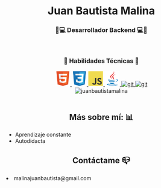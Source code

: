 <header> 
    <link rel="preconnect" href="https://fonts.googleapis.com">
    <link rel="preconnect" href="https://fonts.gstatic.com" crossorigin>
    <link href="https://fonts.googleapis.com/css2?family=Montserrat&display=swap" rel="stylesheet">
</header> 


<body>
    <h1 align="center">Juan Bautista Malina </h1>
<h3 align="center"> 👾💻 Desarrollador Backend 💻👾</h3>

<br>

<h3 align="center">📌 Habilidades Técnicas 📌</h3>
<div align="center"><a href="https://developer.mozilla.org/es/docs/Web/HTML" target="_blank" rel="noreferrer"> <img src="https://raw.githubusercontent.com/devicons/devicon/master/icons/html5/html5-original.svg" alt="html" width="40" height="40"/> </a>
<a href="https://developer.mozilla.org/es/docs/Web/CSS" target="_blank" rel="noreferrer"> <img src="https://raw.githubusercontent.com/devicons/devicon/master/icons/css3/css3-original.svg" alt="css" width="40" height="40"/> </a>
<a href="https://developer.mozilla.org/es/docs/Web/JavaScript" target="_blank" rel="noreferrer"> <img src="https://raw.githubusercontent.com/devicons/devicon/master/icons/javascript/javascript-original.svg" alt="javascript" width="40" height="40"/> </a>
<a href="https://www.java.com" target="_blank" rel="noreferrer"> <img src="https://raw.githubusercontent.com/devicons/devicon/master/icons/java/java-original.svg" alt="java" width="40" height="40"/> </a>
<a href="https://git-scm.com/" target="_blank" rel="noreferrer"> <img src="https://www.vectorlogo.zone/logos/python/python-icon.svg" alt="git" width="40" height="40"/> </a>
<a href="https://git-scm.com/" target="_blank" rel="noreferrer"> <img src="https://www.vectorlogo.zone/logos/git-scm/git-scm-icon.svg" alt="git" width="40" height="40"/> </a>
 </div>

<div align="center"><img align="center" src="https://github-readme-stats.vercel.app/api/top-langs?username=juanbautistamalina&show_icons=true&locale=en&layout=compact" alt="juanbautistamalina"/></div>

<br>
<h2 align="center">Más sobre mí: 📊</h2>
<ul>
    <li>Aprendizaje constante </li>
    <li>Autodidacta</li>

</ul>

<h2 align="center">Contáctame 📪</h2>
<li><a>malinajuanbautista@gmail.com</a></li>


</body>
